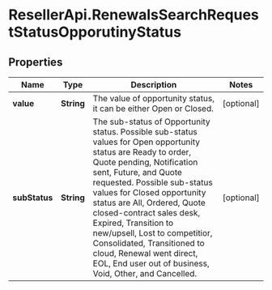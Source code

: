 # ResellerApi.RenewalsSearchRequestStatusOpporutinyStatus

## Properties

Name | Type | Description | Notes
------------ | ------------- | ------------- | -------------
**value** | **String** | The value of opportunity status, it can be either Open or Closed. | [optional] 
**subStatus** | **String** | The sub-status of Opportunity status. Possible sub-status values for Open opportunity status are Ready to order, Quote pending, Notification sent, Future, and Quote requested. Possible sub-status values for Closed opportunity status are All, Ordered, Quote closed-contract sales desk, Expired, Transition to new/upsell, Lost to competitior, Consolidated, Transitioned to cloud, Renewal went direct, EOL, End user out of business, Void, Other, and Cancelled. | [optional] 


